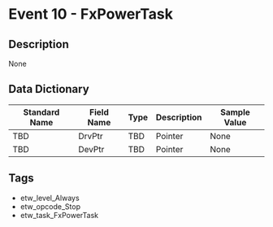# Event 10 - FxPowerTask

## Description
None

## Data Dictionary
|Standard Name|Field Name|Type|Description|Sample Value|
|---|---|---|---|---|
|TBD|DrvPtr|TBD|Pointer|None|None|
|TBD|DevPtr|TBD|Pointer|None|None|

## Tags
* etw_level_Always
* etw_opcode_Stop
* etw_task_FxPowerTask